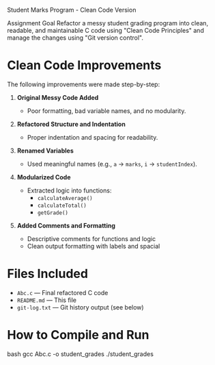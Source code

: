 Student Marks Program - Clean Code Version

Assignment Goal
Refactor a messy student grading program into clean, readable, and maintainable C code using "Clean Code Principles" and manage the changes using "Git version control".

# Clean Code Improvements
The following improvements were made step-by-step:

1. **Original Messy Code Added**
   - Poor formatting, bad variable names, and no modularity.
   
2. **Refactored Structure and Indentation**
   - Proper indentation and spacing for readability.
   
3. **Renamed Variables**
   - Used meaningful names (e.g., `a` → `marks`, `i` → `studentIndex`).

4. **Modularized Code**
   - Extracted logic into functions:
     - `calculateAverage()`
     - `calculateTotal()`
     - `getGrade()`

5. **Added Comments and Formatting**
   - Descriptive comments for functions and logic
   - Clean output formatting with labels and spacial

# Files Included

- `Abc.c` — Final refactored C code
- `README.md` — This file
- `git-log.txt` — Git history output (see below)

# How to Compile and Run

bash
gcc Abc.c -o student_grades
./student_grades

